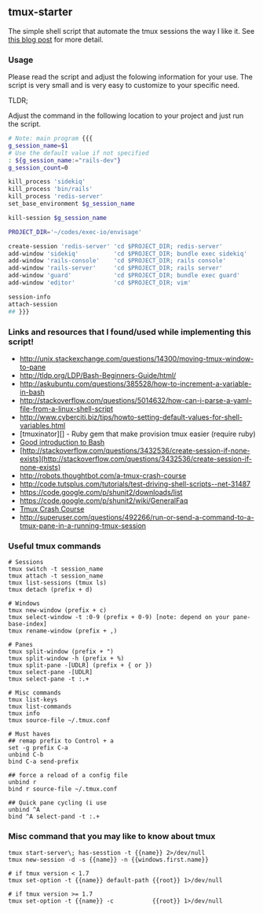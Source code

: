 ## tmux-starter

The simple shell script that automate the tmux sessions the way I like it.
See [this blog post](http://choomnuan.com/blog/2015/02/21/how-to-automate-your-tmux-sessions-using-simple-shell-script/)
for more detail.

### Usage

Please read the script and adjust the folowing information for your use.
The script is very small and is very easy to customize to your specific need.

TLDR;

Adjust the command in the following location to your project and just run the script.

```sh
# Note: main program {{{
g_session_name=$1
# Use the default value if not specified
: ${g_session_name:="rails-dev"}
g_session_count=0

kill_process 'sidekiq'
kill_process 'bin/rails'
kill_process 'redis-server'
set_base_environment $g_session_name

kill-session $g_session_name

PROJECT_DIR='~/codes/exec-io/envisage'

create-session 'redis-server' 'cd $PROJECT_DIR; redis-server'
add-window 'sidekiq'          'cd $PROJECT_DIR; bundle exec sidekiq'
add-window 'rails-console'    'cd $PROJECT_DIR; rails console'
add-window 'rails-server'     'cd $PROJECT_DIR; rails server'
add-window 'guard'            'cd $PROJECT_DIR; bundle exec guard'
add-window 'editor'           'cd $PROJECT_DIR; vim'

session-info
attach-session
## }}}
```

### Links and resources that I found/used while implementing this script!

- http://unix.stackexchange.com/questions/14300/moving-tmux-window-to-pane
- http://tldp.org/LDP/Bash-Beginners-Guide/html/
- http://askubuntu.com/questions/385528/how-to-increment-a-variable-in-bash
- http://stackoverflow.com/questions/5014632/how-can-i-parse-a-yaml-file-from-a-linux-shell-script
- http://www.cyberciti.biz/tips/howto-setting-default-values-for-shell-variables.html
- [tmuxinator][] - Ruby gem that make provision tmux easier (require ruby)
- [Good introduction to Bash](http://www.tldp.org/LDP/Bash-Beginners-Guide/html/sect_07_01.html)
- [http://stackoverflow.com/questions/3432536/create-session-if-none-exists](http://stackoverflow.com/questions/3432536/create-session-if-none-exists)
- http://robots.thoughtbot.com/a-tmux-crash-course
- http://code.tutsplus.com/tutorials/test-driving-shell-scripts--net-31487
- https://code.google.com/p/shunit2/downloads/list
- https://code.google.com/p/shunit2/wiki/GeneralFaq
- [Tmux Crash Course](http://robots.thoughtbot.com/a-tmux-crash-course)
- http://superuser.com/questions/492266/run-or-send-a-command-to-a-tmux-pane-in-a-running-tmux-session

### Useful tmux commands

```
# Sessions
tmux switch -t session_name
tmux attach -t session_name
tmux list-sessions (tmux ls)
tmux detach (prefix + d)

# Windows
tmux new-window (prefix + c)
tmux select-window -t :0-9 (prefix + 0-9) [note: depend on your pane-base-index]
tmux rename-window (prefix + ,)

# Panes
tmux split-window (prefix + ")
tmux split-window -h (prefix + %)
tmux split-pane -[UDLR] (prefix + { or })
tmux select-pane -[UDLR]
tmux select-pane -t :.+

# Misc commands
tmux list-keys
tmux list-commands
tmux info
tmux source-file ~/.tmux.conf

# Must haves
## remap prefix to Control + a
set -g prefix C-a
unbind C-b
bind C-a send-prefix

## force a reload of a config file
unbind r
bind r source-file ~/.tmux.conf

## Quick pane cycling (i use
unbind ^A
bind ^A select-pand -t :.+
```

### Misc command that you may like to know about tmux

```
tmux start-server\; has-sesstion -t {{name}} 2>/dev/null
tmux new-session -d -s {{name}} -n {{windows.first.name}}

# if tmux version < 1.7
tmux set-option -t {{name}} default-path {{root}} 1>/dev/null

# if tmux version >= 1.7
tmux set-option -t {{name}} -c           {{root}} 1>/dev/null
```
